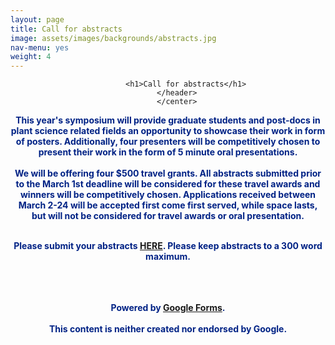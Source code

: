 ```yaml
---
layout: page
title: Call for abstracts
image: assets/images/backgrounds/abstracts.jpg
nav-menu: yes
weight: 4
---
```


<!-- Main -->
<div id="main" class="alt">

<!-- One -->
<section id="one">
	<div class="inner">
		<center>
		<header class="major">

			<h1>Call for abstracts</h1>
		</header>
		</center>

<!-- Content -->
<b style="color:#002285;">This year's symposium will provide <b>graduate students and post-docs in plant science related fields</b> an opportunity to showcase their work in form of <b>posters</b>. Additionally, four presenters will be competitively chosen to present their work in the form of 5 minute <b>oral presentations</b>.
<br><br>
We will be offering <b>four $500 travel grants</b>. All abstracts submitted prior to the <b>March 1st</b> deadline will be considered for these travel awards and winners will be competitively chosen. Applications received between <b>March 2-24</b> will be accepted first come first served, while space lasts, but will not be considered for travel awards or oral presentation.
<br><br>
<center>
<p style="color:#002285;">Please submit your abstracts <b><a href="https://docs.google.com/forms/d/e/1FAIpQLSfoeGxd85CRZvNjv91v9sHgef9QXD9-5jDmpj0nGdd_OI8vYA/viewform?usp=sf_link" target="_blank"> HERE</a></b>. Please keep abstracts to a 300 word maximum.</p>
</center>

<br><br>		
<span>Powered by <a href="https://www.google.com/forms/about/?utm_source=product&amp;utm_medium=forms_logo&amp;utm_campaign=forms"> Google Forms</a>.</span> 			
<br>
<span>This content is neither created nor endorsed by Google.</span>

